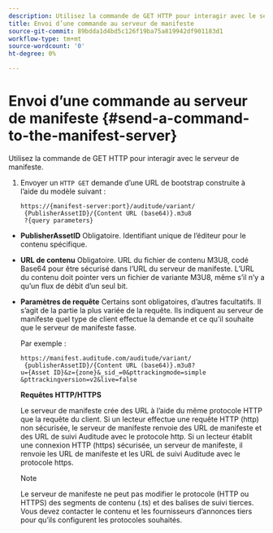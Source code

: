 ```yaml
---
description: Utilisez la commande de GET HTTP pour interagir avec le serveur de manifeste.
title: Envoi d’une commande au serveur de manifeste
source-git-commit: 89bdda1d4bd5c126f19ba75a819942df901183d1
workflow-type: tm+mt
source-wordcount: '0'
ht-degree: 0%

---
```



# Envoi d’une commande au serveur de manifeste {#send-a-command-to-the-manifest-server}

Utilisez la commande de GET HTTP pour interagir avec le serveur de manifeste.

1. Envoyer un `HTTP GET` demande d’une URL de bootstrap construite à l’aide du modèle suivant :

   ```
   https://{manifest-server:port}/auditude/variant/
    {PublisherAssetID}/{Content URL (base64)}.m3u8
    ?{query parameters}
   ```

* **PublisherAssetID** Obligatoire. Identifiant unique de l’éditeur pour le contenu spécifique.

* **URL de contenu** Obligatoire. URL du fichier de contenu M3U8, codé Base64 pour être sécurisé dans l’URL du serveur de manifeste. L’URL du contenu doit pointer vers un fichier de variante M3U8, même s’il n’y a qu’un flux de débit d’un seul bit.

* **Paramètres de requête** Certains sont obligatoires, d’autres facultatifs. Il s’agit de la partie la plus variée de la requête. Ils indiquent au serveur de manifeste quel type de client effectue la demande et ce qu’il souhaite que le serveur de manifeste fasse.

  Par exemple :

  ```
  https://manifest.auditude.com/auditude/variant/
   {publisherAssetID}/{Content URL (base64)}.m3u8?
  u={Asset ID}&z={zone}&_sid_=0&pttrackingmode=simple
  &pttrackingversion=v2&live=false
  ```

  **Requêtes HTTP/HTTPS**

  Le serveur de manifeste crée des URL à l’aide du même protocole HTTP que la requête du client. Si un lecteur effectue une requête HTTP (http) non sécurisée, le serveur de manifeste renvoie des URL de manifeste et des URL de suivi Auditude avec le protocole http. Si un lecteur établit une connexion HTTP (https) sécurisée, un serveur de manifeste, il renvoie les URL de manifeste et les URL de suivi Auditude avec le protocole https.

  >[!NOTE]
  >
  >Le serveur de manifeste ne peut pas modifier le protocole (HTTP ou HTTPS) des segments de contenu (.ts) et des balises de suivi tierces. Vous devez contacter le contenu et les fournisseurs d’annonces tiers pour qu’ils configurent les protocoles souhaités.
